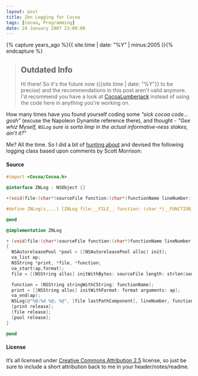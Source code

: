 ```yaml
---
layout: post
title: Zen Logging for Cocoa
tags: [Cocoa, Programming]
date: 24 January 2007 23:00:00
---
```


{% capture years_ago %}{{ site.time | date: "%Y" | minus:2005 }}{% endcapture %}

> ## Outdated Info
> Hi there! So it's the future now ({{site.time | date: "%Y"}} to be precise) and the recommendations in this post aren't valid anymore. I'd recommend you have a look at [CocoaLumberjack](https://github.com/CocoaLumberjack/CocoaLumberjack) instead of using the code here in anything you're working on.

How many times have you found yourself coding some *“sick cocoa code… gosh”* (excuse the Napoleon Dynamite reference there), and thought - *“Gee whiz Myself, `NSLog` sure is sorta limp in the actual informative-ness stakes, ain’t it?”*

Me? All the time. So I did a bit of [hunting about][1] and devised the following logging class based upon comments by Scott Morrison:

#### Source

```objective-c
#import <Cocoa/Cocoa.h>

@interface ZNLog : NSObject {}

+(void)file:(char*)sourceFile function:(char*)functionName lineNumber:(int)lineNumber format:(NSString*)format, ...;

#define ZNLog(s,...) [ZNLog file:__FILE__ function: (char *)__FUNCTION__ lineNumber:__LINE__ format:(s),##__VA_ARGS__]

@end

@implementation ZNLog

+ (void)file:(char*)sourceFile function:(char*)functionName lineNumber:(int)lineNumber format:(NSString*)format, ...
{
  NSAutoreleasePool *pool = [[NSAutoreleasePool alloc] init];
  va_list ap;
  NSString *print, *file, *function;
  va_start(ap,format);
  file = [[NSString alloc] initWithBytes: sourceFile length: strlen(sourceFile) encoding: NSUTF8StringEncoding];

  function = [NSString stringWithCString: functionName];
  print = [[NSString alloc] initWithFormat: format arguments: ap];
  va_end(ap);
  NSLog(@"%@:%d %@; %@", [file lastPathComponent], lineNumber, function, print);
  [print release];
  [file release];
  [pool release];
}

@end
```

#### License

It’s all licensed under [Creative Commons Attribution 2.5][3] license, so just be sure to include a short attribution back to me in your header/notes/readme.

 [1]: http://outerlevel.com/blog/2006/12/01/code-review/
 [3]: http://creativecommons.org/licenses/by/2.5/
